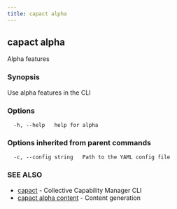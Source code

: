```yaml
---
title: capact alpha
---
```


## capact alpha

Alpha features

### Synopsis

Use alpha features in the CLI

### Options

```
  -h, --help   help for alpha
```

### Options inherited from parent commands

```
  -c, --config string   Path to the YAML config file
```

### SEE ALSO

* [capact](capact.md)	 - Collective Capability Manager CLI
* [capact alpha content](capact_alpha_content.md)	 - Content generation

